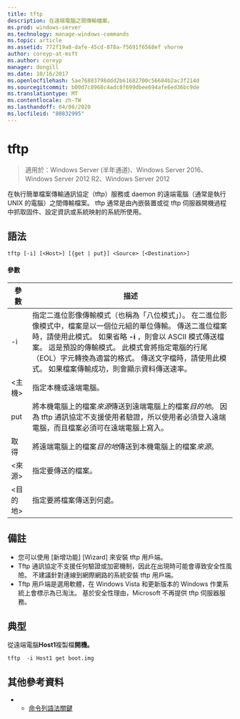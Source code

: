 ```yaml
---
title: tftp
description: 在遠端電腦之間傳輸檔案。
ms.prod: windows-server
ms.technology: manage-windows-commands
ms.topic: article
ms.assetid: 772f19a8-dafe-45cd-878a-f5691f6568ef vhorne
author: coreyp-at-msft
ms.author: coreyp
manager: dongill
ms.date: 10/16/2017
ms.openlocfilehash: 5ae76883798ddd2b61682700c56684b2ac3f214d
ms.sourcegitcommit: b00d7c8968c4adc8f699dbee694afe6ed36bc9de
ms.translationtype: MT
ms.contentlocale: zh-TW
ms.lasthandoff: 04/08/2020
ms.locfileid: "80832995"
---
```

# <a name="tftp"></a>tftp

>適用於：Windows Server (半年通道)、Windows Server 2016、Windows Server 2012 R2、Windows Server 2012

在執行簡單檔案傳輸通訊協定（tftp）服務或 daemon 的遠端電腦（通常是執行 UNIX 的電腦）之間傳輸檔案。 tftp 通常是由內嵌裝置或從 tftp 伺服器開機過程中抓取固件、設定資訊或系統映射的系統所使用。   

## <a name="syntax"></a>語法  
```  
tftp [-i] [<Host>] [{get | put}] <Source> [<Destination>]  
```  

#### <a name="parameters"></a>參數  
|參數|描述|  
|-------|--------|  
|-i|指定二進位影像傳輸模式（也稱為「八位模式」）。 在二進位影像模式中，檔案是以一個位元組的單位傳輸。 傳送二進位檔案時，請使用此模式。 如果省略 **-i** ，則會以 ASCII 模式傳送檔案。 這是預設的傳輸模式。 此模式會將指定電腦的行尾（EOL）字元轉換為適當的格式。 傳送文字檔時，請使用此模式。 如果檔案傳輸成功，則會顯示資料傳送速率。|  
|\<主機\>|指定本機或遠端電腦。|  
|put|將本機電腦上的檔案*來源*傳送到遠端電腦上的檔案*目的地*。 因為 tftp 通訊協定不支援使用者驗證，所以使用者必須登入遠端電腦，而且檔案必須可在遠端電腦上寫入。|  
|取得|將遠端電腦上的檔案*目的地*傳送到本機電腦上的檔案*來源*。|  
|\<來源\>|指定要傳送的檔案。|  
|\<目的地\>|指定要將檔案傳送到何處。|  

## <a name="remarks"></a>備註  
-   您可以使用 [新增功能] [Wizard] 來安裝 tftp 用戶端。  
-   Tftp 通訊協定不支援任何驗證或加密機制，因此在出現時可能會導致安全性風險。 不建議針對連線到網際網路的系統安裝 tftp 用戶端。  
-   Tftp 用戶端是選用軟體，在 Windows Vista 和更新版本的 Windows 作業系統上會標示為已淘汰。 基於安全性理由，Microsoft 不再提供 tftp 伺服器服務。  

## <a name="examples"></a><a name="BKMK_Examples"></a>典型  
從遠端電腦**Host1**複製檔**開機。**  
```  
tftp  -i Host1 get boot.img  
```  

## <a name="additional-references"></a>其他參考資料  
-   - [命令列語法關鍵](command-line-syntax-key.md)  
